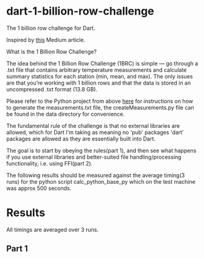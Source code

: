# dart-1-billion-row-challenge
The 1 billion  row challenge for Dart.

Inspired by [this](https://medium.com/towards-data-science/python-one-billion-row-challenge-from-10-minutes-to-4-seconds-0718662b303e) Medium article. 

What is the 1 Billion Row Challenge?

The idea behind the 1 Billion Row Challenge (1BRC) is simple — go through a .txt file that contains arbitrary temperature measurements and calculate summary statistics for each station (min, mean, and max). The only issues are that you’re working with 1 billion rows and that the data is stored in an uncompressed .txt format (13.8 GB).

Please refer to the Python project from above [here](https://github.com/shamblett/dart-1-billion-row-challenge) for instructions on how to generate the measurements.txt file,
the createMeasurements.py file can be found in the data directory for convenience.

The fundamental rule of the challenge is that no external libraries are allowed, which for Dart I'm taking as meaning no 'pub' packages 'dart' packages are allowed as they are
essentially built into Dart.


The goal is to start by obeying the rules(part 1), and then see what happens if you use external libraries and 
better-suited file handling/processing functionality, i.e. using FFI(part 2).

The following results should be measured against the average timing(3 runs) for the python script calc_python_base_py
which on the test machine was approx 500 seconds.

# Results

All timings are averaged over 3 runs.

## Part 1


